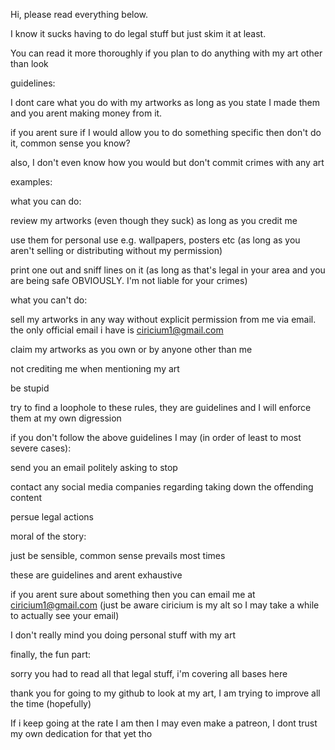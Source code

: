 Hi, please read everything below. 

I know it sucks having to do legal stuff but just skim it at least. 

You can read it more thoroughly if you plan to do anything with my art other than look



guidelines:

I dont care what you do with my artworks as long as you state I made them and you arent making money from it.

if you arent sure if I would allow you to do something specific then don't do it, common sense you know?

also, I don't even know how you would but don't commit crimes with any art


examples:



what you can do:

review my artworks (even though they suck) as long as you credit me

use them for personal use e.g. wallpapers, posters etc (as long as you aren't selling or distributing without my permission)

print one out and sniff lines on it (as long as that's legal in your area and you are being safe OBVIOUSLY. I'm not liable for your crimes)




what you can't do:

sell my artworks in any way without explicit permission from me via email. the only official email i have is ciricium1@gmail.com

claim my artworks as you own or by anyone other than me

not crediting me when mentioning my art

be stupid

try to find a loophole to these rules, they are guidelines and I will enforce them at my own digression




if you don't follow the above guidelines I may (in order of least to most severe cases):

send you an email politely asking to stop

contact any social media companies regarding taking down the offending content

persue legal actions




moral of the story:

just be sensible, common sense prevails most times

these are guidelines and arent exhaustive

if you arent sure about something then you can email me at ciricium1@gmail.com (just be aware ciricium is my alt so I may take a while to actually see your email)

I don't really mind you doing personal stuff with my art




finally, the fun part:

sorry you had to read all that legal stuff, i'm covering all bases here

thank you for going to my github to look at my art, I am trying to improve all the time (hopefully)

If i keep going at the rate I am then I may even make a patreon, I dont trust my own dedication for that yet tho





